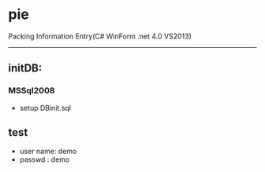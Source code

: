 pie
===

Packing Information Entry(C# WinForm .net 4.0 VS2013)
***
## initDB:

### MSSql2008
* setup DBinit.sql

## test
* user name: demo
* passwd	: demo
